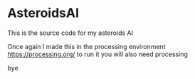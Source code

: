 # AsteroidsAI
This is the source code for my asteroids AI

Once again I made this in the processing environment https://processing.org/ to run it you will also need processing




bye
